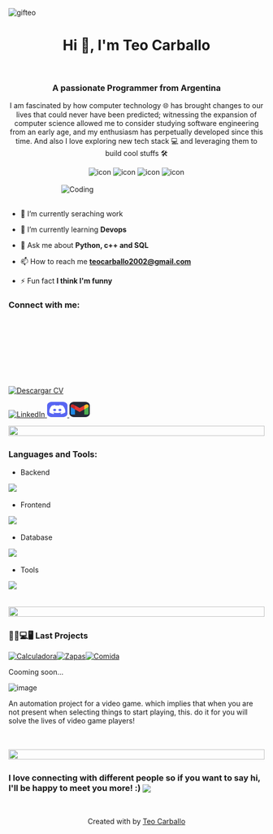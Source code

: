 



![gifteo](https://github.com/myNameIsExi/myNameIsExi/assets/113642439/9f3c92c1-edbd-4cb0-ad54-1b595bb03ee8)




<p align="center"><h1 align="center">Hi 👋, I'm Teo Carballo
     <br>
    <br>

    



</h1>
</p>

<!--<h1 align="center">A passionate Programmer from Argentina</h1>-->

<!--<h1 align="center">Hi 👋, I'm Teo Carballo </h1>
 <h2 align="center">A passionate Programmer from Argentina</h1> 
    
<!--https://github.com/myNameIsExi/myNameIsExi/assets/113642439/1ff55c22-3456-4cb9-9003-3b1aa405247e-->


<!--![logo ](https://camo.githubusercontent.com/d6b007401a644a825e7789cf983b307fd2783f0d36f4e72b414aaf65e08bab98/68747470733a2f2f63646e622e61727473746174696f6e2e636f6d2f702f6173736574732f696d616765732f696d616765732f3033362f3132352f3430352f6f726967696e616c2f69676f722d667265697461732d6d6573612e6769663f31363136373739353632)-->

<h3 align="center">A passionate Programmer from Argentina</h3>
<p align="center">I am fascinated by how computer technology 🌐 has brought changes to our lives that could never have been predicted; witnessing the expansion of computer science allowed me to consider studying software engineering from an early age, and my enthusiasm has perpetually developed since this time. And also I love exploring new tech stack 💻 and leveraging them to build cool stuffs 🛠️</p>
<p align="center"> 

</p>

<div align="center">
  
  <img src="https://techstack-generator.vercel.app/python-icon.svg" alt="icon" width="50" height="50" />
  <img src="https://techstack-generator.vercel.app/js-icon.svg" alt="icon"width="50" height="50" />
  <img src="https://techstack-generator.vercel.app/github-icon.svg" alt="icon" width="50" height="50" />
  <img src="https://techstack-generator.vercel.app/mysql-icon.svg" alt="icon" width="50" height="50" />
</div>

<br>



<img align="right" alt="Coding" width="400" src="https://user-images.githubusercontent.com/74038190/229223263-cf2e4b07-2615-4f87-9c38-e37600f8381a.gif">
<br><br>

- 🔭 I’m currently seraching work
  
- 🌱 I’m currently learning **Devops**
  
- 💬 Ask me about **Python, c++ and SQL**

- 📫 How to reach me **teocarballo2002@gmail.com**

- ⚡ Fun fact **I think I'm funny**


<h3 align="left" style="margin-bottom: 150px;">Connect with me: </h3>


[![Descargar CV](https://img.shields.io/badge/Descargar%20CV-darkblue?style=for-the-badge&logo=github)](https://github.com/user-attachments/files/15540713/Curriculum.Dev.pdf)

<p align="left">
    <a href="https://www.linkedin.com/in/teo-carballo-37909a228/" target="_blank">
        <img src="https://raw.githubusercontent.com/rahuldkjain/github-profile-readme-generator/master/src/images/icons/Social/linked-in-alt.svg" alt="LinkedIn" height="30" width="40" />
    </a>
    <a href="https://discord.com/users/410146060288393219" target="_blank">
        <img src="https://raw.githubusercontent.com/tandpfun/skill-icons/65dea6c4eaca7da319e552c09f4cf5a9a8dab2c8/icons/Discord.svg" alt="Discord" height="30" width="40" />
    </a>
    <a href="mailto:teocarballo2002@gmail.com" target="_blank">
        <img src="https://github.com/tandpfun/skill-icons/blob/main/icons/Gmail-Dark.svg" alt="Gmail" height="30" width="40" />
    </a>
</p>


<img src="https://i.imgur.com/dBaSKWF.gif" height="20" width="100%">

<h3 align="left">Languages and Tools:</h3>

- Backend

<p align="left">
  <a href="https://skillicons.dev">
    <img src="https://skillicons.dev/icons?i=py,cs" />
  </a>
</p>

- Frontend
<p align="left">
  <a href="https://skillicons.dev">
    <img src="https://skillicons.dev/icons?i=js,cpp,html" />
  </a>
</p>

- Database
<p align="left">
  <a href="https://skillicons.dev">
    <img src="https://skillicons.dev/icons?i=mysql,sql" />
  </a>
</p>

- Tools
<p align="left">
  <a href="https://skillicons.dev">
    <img src="https://skillicons.dev/icons?i=github,figma,vscode,pycharm" />
  </a>
</p>

<br/>

<!--<img src="https://i.imgur.com/dBaSKWF.gif" height="20" width="100%">


<!--<h3>Proyectos</h3-->
<img src="https://i.imgur.com/dBaSKWF.gif" height="20" width="100%">

### 👨‍💻💻🖥️ Last Projects


<div style="display: flex; justify-content: space-between=100px; ">
    <a href="http://localhost:8080/index.html" target="_blank">
        <img src="https://github.com/myNameIsExi/myNameIsExi/assets/113642439/25eab687-0194-4eb8-b797-5853c3739752" alt="Calculadora" style="width: 25%;">
    </a>
    <a href="https://www.figma.com/proto/WcVIiodkQPtZ0eHe8nbRwU/Untitled?node-id=3-233&t=l8enfafxayLf3YWp-1" target="_blank">
        <img src="https://github.com/myNameIsExi/myNameIsExi/assets/113642439/b624239b-2933-4271-9516-a9f5ba4dcb80" alt="Zapas" style="width: 35%;">
    </a>
    <a href="https://www.figma.com/proto/421HeJYLplGIO7ppmhW2e6/Untitled?node-id=1-2&starting-point-node-id=1%3A2" target="_blank">
        <img src="https://github.com/myNameIsExi/myNameIsExi/assets/113642439/58870841-7874-40ce-a7d2-38ad332893ff" alt="Comida" style="width: 34%;">
    </a>
</div>


Cooming soon...


 ![image](https://github.com/myNameIsExi/myNameIsExi/assets/113642439/810d0fe0-1f49-4866-ae8d-5719619b2171)


An automation project for a video game. which implies that when you are not present when selecting things to start playing, this. do it for you
will solve the lives of video game players!

<br>
<br>






<img src="https://i.imgur.com/dBaSKWF.gif" height="20" width="100%">



<h3 align="left"> I love connecting with different people</b> so if you want to say <b>hi, I'll be happy to meet you more!</b> :)  <img src="https://media.giphy.com/media/LnQjpWaON8nhr21vNW/giphy.gif" align="center" width="60"> </h3>


<br>


<p align="center" > Created with by <a href="http://supun.traditionalme.life">Teo Carballo</a></p>
